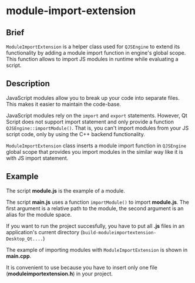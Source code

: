 # module-import-extension

## Brief

`ModuleImportExtension` is a helper class used for `QJSEngine` to extend its functionality by adding a module import function in engine's global scope. This function allows to import JS modules in runtime while evaluating a script.

## Description

JavaScript modules allow you to break up your code into separate files. This makes it easier to maintain the code-base. 

JavaScript modules rely on the `import` and `export` statements. However, Qt Script does not support import statement and only provide a function `QJSEngine::importModule()`. That is, you can't import modules from your JS script code, only by using the C++ backend functionality.

`ModuleImportExtension` class inserts a module import function in `QJSEngine` global scope that provides you import modules in the similar way like it is with JS import statement.

## Example

The script **module.js** is the example of a module. 

The script **main.js** uses a function `importModule()` to import **module.js**. The first argument is a relative path to the module, the second argument is an alias for the module space.

If you want to run the project succesfully, you have to put all **.js** files in an application's current directory (`build-moduleimportextension-Desktop_Qt....`)

The example of importing modules with `ModuleImportExtension` is shown in **main.cpp**.

It is convenient to use because you have to insert only one file (**moduleimportextension.h**) in your project.
